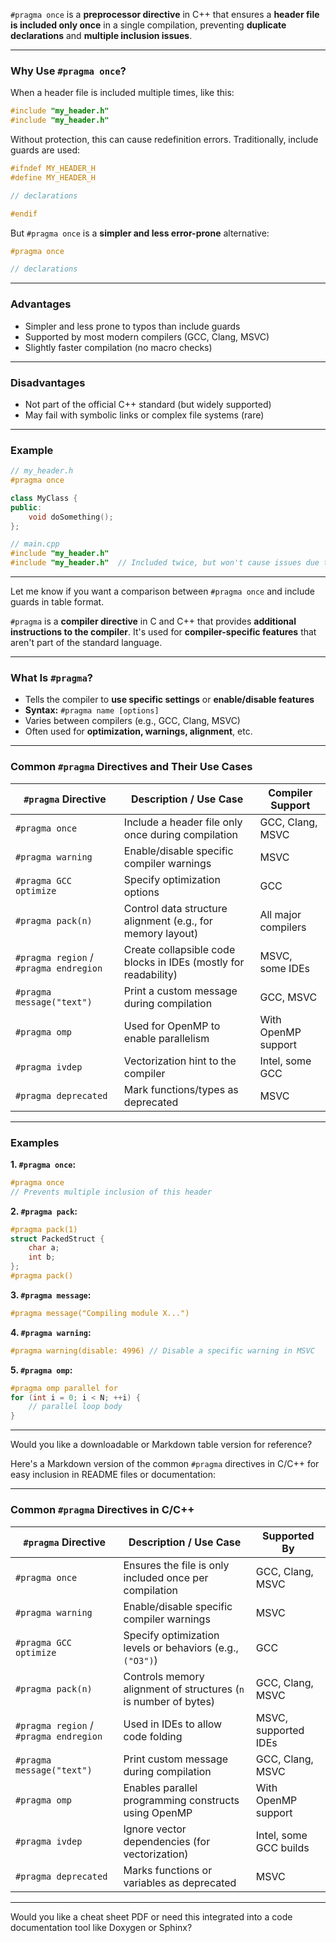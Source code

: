 `#pragma once` is a **preprocessor directive** in C++ that ensures a **header file is included only once** in a single compilation, preventing **duplicate declarations** and **multiple inclusion issues**.

---

### **Why Use `#pragma once`?**

When a header file is included multiple times, like this:

```cpp
#include "my_header.h"
#include "my_header.h"
```

Without protection, this can cause redefinition errors. Traditionally, include guards are used:

```cpp
#ifndef MY_HEADER_H
#define MY_HEADER_H

// declarations

#endif
```

But `#pragma once` is a **simpler and less error-prone** alternative:

```cpp
#pragma once

// declarations
```

---

### **Advantages**
- Simpler and less prone to typos than include guards
- Supported by most modern compilers (GCC, Clang, MSVC)
- Slightly faster compilation (no macro checks)

---

### **Disadvantages**
- Not part of the official C++ standard (but widely supported)
- May fail with symbolic links or complex file systems (rare)

---

### **Example**

```cpp
// my_header.h
#pragma once

class MyClass {
public:
    void doSomething();
};
```

```cpp
// main.cpp
#include "my_header.h"
#include "my_header.h"  // Included twice, but won't cause issues due to #pragma once
```

---

Let me know if you want a comparison between `#pragma once` and include guards in table format.


`#pragma` is a **compiler directive** in C and C++ that provides **additional instructions to the compiler**. It's used for **compiler-specific features** that aren't part of the standard language.

---

### **What Is `#pragma`?**
- Tells the compiler to **use specific settings** or **enable/disable features**
- **Syntax:** `#pragma name [options]`
- Varies between compilers (e.g., GCC, Clang, MSVC)
- Often used for **optimization, warnings, alignment**, etc.

---

### **Common `#pragma` Directives and Their Use Cases**

| `#pragma` Directive         | Description / Use Case                                                      | Compiler Support       |
|----------------------------|------------------------------------------------------------------------------|------------------------|
| `#pragma once`             | Include a header file only once during compilation                           | GCC, Clang, MSVC       |
| `#pragma warning`          | Enable/disable specific compiler warnings                                     | MSVC                   |
| `#pragma GCC optimize`     | Specify optimization options                                                  | GCC                    |
| `#pragma pack(n)`          | Control data structure alignment (e.g., for memory layout)                    | All major compilers    |
| `#pragma region` / `#pragma endregion` | Create collapsible code blocks in IDEs (mostly for readability)                  | MSVC, some IDEs        |
| `#pragma message("text")`  | Print a custom message during compilation                                     | GCC, MSVC              |
| `#pragma omp`              | Used for OpenMP to enable parallelism                                         | With OpenMP support    |
| `#pragma ivdep`            | Vectorization hint to the compiler                                            | Intel, some GCC        |
| `#pragma deprecated`       | Mark functions/types as deprecated                                            | MSVC                   |

---

### **Examples**

**1. `#pragma once`:**
```cpp
#pragma once
// Prevents multiple inclusion of this header
```

**2. `#pragma pack`:**
```cpp
#pragma pack(1)
struct PackedStruct {
    char a;
    int b;
};
#pragma pack()
```

**3. `#pragma message`:**
```cpp
#pragma message("Compiling module X...")
```

**4. `#pragma warning`:**
```cpp
#pragma warning(disable: 4996) // Disable a specific warning in MSVC
```

**5. `#pragma omp`:**
```cpp
#pragma omp parallel for
for (int i = 0; i < N; ++i) {
    // parallel loop body
}
```

---

Would you like a downloadable or Markdown table version for reference?


Here's a Markdown version of the common `#pragma` directives in C/C++ for easy inclusion in README files or documentation:

---

  
### Common `#pragma` Directives in C/C++

| `#pragma` Directive             | Description / Use Case                                                   | Supported By           |
|--------------------------------|---------------------------------------------------------------------------|------------------------|
| `#pragma once`                 | Ensures the file is only included once per compilation                    | GCC, Clang, MSVC       |
| `#pragma warning`              | Enable/disable specific compiler warnings                                 | MSVC                   |
| `#pragma GCC optimize`         | Specify optimization levels or behaviors (e.g., `("O3")`)                 | GCC                    |
| `#pragma pack(n)`              | Controls memory alignment of structures (`n` is number of bytes)          | GCC, Clang, MSVC       |
| `#pragma region` / `#pragma endregion` | Used in IDEs to allow code folding                                      | MSVC, supported IDEs   |
| `#pragma message("text")`      | Print custom message during compilation                                   | GCC, Clang, MSVC       |
| `#pragma omp`                  | Enables parallel programming constructs using OpenMP                      | With OpenMP support    |
| `#pragma ivdep`                | Ignore vector dependencies (for vectorization)                            | Intel, some GCC builds |
| `#pragma deprecated`           | Marks functions or variables as deprecated                                | MSVC                   |

---

Would you like a cheat sheet PDF or need this integrated into a code documentation tool like Doxygen or Sphinx?